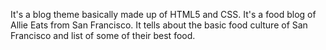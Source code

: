 It's a blog theme basically made up of HTML5 and CSS. It's a food blog of Allie Eats from San Francisco. It tells about the basic food culture of San Francisco and list of some of their best food. 
